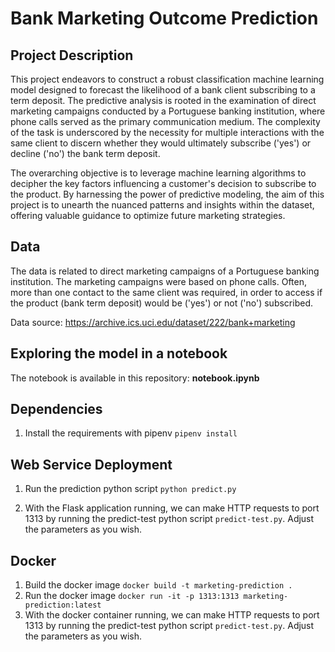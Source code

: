 # **Bank Marketing Outcome Prediction**

## Project Description

This project endeavors to construct a robust classification machine learning model designed to forecast the likelihood of a bank client subscribing to a term deposit. The predictive analysis is rooted in the examination of direct marketing campaigns conducted by a Portuguese banking institution, where phone calls served as the primary communication medium. The complexity of the task is underscored by the necessity for multiple interactions with the same client to discern whether they would ultimately subscribe ('yes') or decline ('no') the bank term deposit.

The overarching objective is to leverage machine learning algorithms to decipher the key factors influencing a customer's decision to subscribe to the product. By harnessing the power of predictive modeling, the aim of this project is to unearth the nuanced patterns and insights within the dataset, offering valuable guidance to optimize future marketing strategies.

## Data

The data is related to direct marketing campaigns of a Portuguese banking institution. The marketing campaigns were based on phone calls. Often, more than one contact to the same client was required, in order to access if the product (bank term deposit) would be ('yes') or not ('no') subscribed.

Data source: https://archive.ics.uci.edu/dataset/222/bank+marketing

## Exploring the model in a notebook

The notebook is available in this repository: **notebook.ipynb**

## Dependencies

1. Install the requirements with pipenv `pipenv install`

## Web Service Deployment

1. Run the prediction python script `python predict.py`

2. With the Flask application running, we can make HTTP requests to port 1313 by running the predict-test python script `predict-test.py`. Adjust the parameters as you wish.
   
## Docker

1. Build the docker image `docker build -t marketing-prediction .`
2. Run the docker image `docker run -it -p 1313:1313 marketing-prediction:latest`
3. With the docker container running, we can make HTTP requests to port 1313 by running the predict-test python script `predict-test.py`. Adjust the parameters as you wish.
